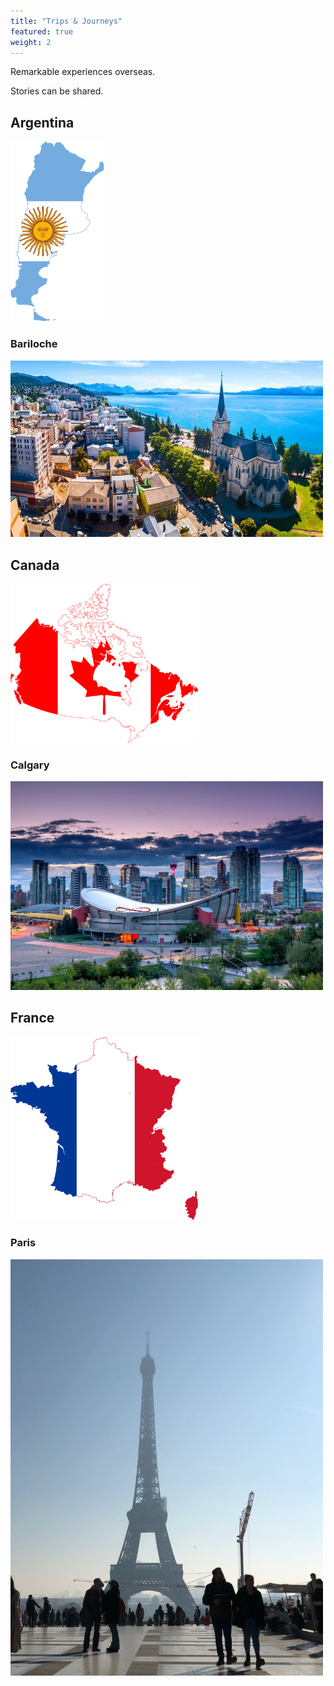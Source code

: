 ```yaml
---
title: "Trips & Journeys"
featured: true
weight: 2
---
```


Remarkable experiences overseas.

Stories can be shared.

## Argentina

<img src='/images/AR.png' width=150 aligned=center>

### Bariloche

<img src='/images/trips_journeys/Bariloche-postada.png' width=500 aligned=right>

## Canada

<img src='/images/CA/flagCAA.svg' width=300 aligned=center>

### Calgary

<img src='/images/trips_journeys/yyc.png' width=500 aligned=right>

## France

<img src='/images/france/france_flag.png' width=300 aligned=right>

### Paris

<img src='/images/france/eiffel.jpeg' width=500 aligned=right>
